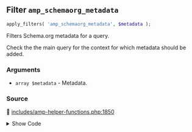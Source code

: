 ## Filter `amp_schemaorg_metadata`

```php
apply_filters( 'amp_schemaorg_metadata', $metadata );
```

Filters Schema.org metadata for a query.

Check the the main query for the context for which metadata should be added.

### Arguments

* `array $metadata` - Metadata.

### Source

:link: [includes/amp-helper-functions.php:1850](/includes/amp-helper-functions.php#L1850)

<details>
<summary>Show Code</summary>

```php
$metadata = apply_filters( 'amp_schemaorg_metadata', $metadata );
```

</details>
